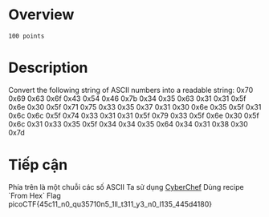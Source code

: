 # Overview #
`100 points`

# Description #
Convert the following string of ASCII numbers into a readable string:
0x70 0x69 0x63 0x6f 0x43 0x54 0x46 0x7b 0x34 0x35 0x63 0x31 0x31 0x5f 0x6e 0x30 0x5f 0x71 0x75 0x33 0x35 0x37 0x31 0x30 0x6e 0x35 0x5f 0x31 0x6c 0x6c 0x5f 0x74 0x33 0x31 0x31 0x5f 0x79 0x33 0x5f 0x6e 0x30 0x5f 0x6c 0x31 0x33 0x35 0x5f 0x34 0x34 0x35 0x64 0x34 0x31 0x38 0x30 0x7d

# Tiếp cận #
Phía trên là một chuỗi các số ASCII 
Ta sử dụng [CyberChef](https://gchq.github.io/CyberChef/#recipe=From_Hex('Auto')&input=MHg3MCAweDY5IDB4NjMgMHg2ZiAweDQzIDB4NTQgMHg0NiAweDdiIDB4MzQgMHgzNSAweDYzIDB4MzEgMHgzMSAweDVmIDB4NmUgMHgzMCAweDVmIDB4NzEgMHg3NSAweDMzIDB4MzUgMHgzNyAweDMxIDB4MzAgMHg2ZSAweDM1IDB4NWYgMHgzMSAweDZjIDB4NmMgMHg1ZiAweDc0IDB4MzMgMHgzMSAweDMxIDB4NWYgMHg3OSAweDMzIDB4NWYgMHg2ZSAweDMwIDB4NWYgMHg2YyAweDMxIDB4MzMgMHgzNSAweDVmIDB4MzQgMHgzNCAweDM1IDB4NjQgMHgzNCAweDMxIDB4MzggMHgzMCAweDdkDQo)
Dùng recipe `From Hex`
Flag picoCTF{45c11_n0_qu35710n5_1ll_t311_y3_n0_l135_445d4180}
